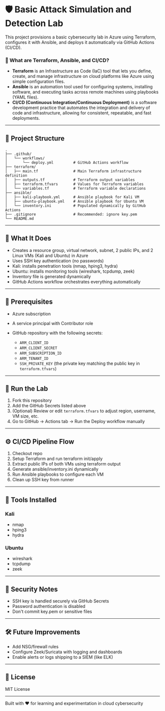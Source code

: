 # 🛡️ Basic Attack Simulation and Detection Lab

This project provisions a basic cybersecurity lab in Azure using Terraform, configures it with Ansible, and deploys it automatically via GitHub Actions (CI/CD).

### 🔧 What are Terraform, Ansible, and CI/CD?

- **Terraform** is an Infrastructure as Code (IaC) tool that lets you define, create, and manage infrastructure on cloud platforms like Azure using simple configuration files.
- **Ansible** is an automation tool used for configuring systems, installing software, and executing tasks across remote machines using playbooks (YAML files).
- **CI/CD (Continuous Integration/Continuous Deployment)** is a software development practice that automates the integration and delivery of code and infrastructure, allowing for consistent, repeatable, and fast deployments.


---

## 📁 Project Structure

```
.
├── .github/
│   └── workflows/
│       └── deploy.yml         # GitHub Actions workflow
├── terraform/
│   ├── main.tf                # Main Terraform infrastructure definition
│   ├── outputs.tf             # Terraform output variables
│   ├── terraform.tfvars       # Values for Terraform variables
│   └── variables.tf           # Terraform variable declarations
├── ansible/
│   ├── kali-playbook.yml      # Ansible playbook for Kali VM
│   ├── ubuntu-playbook.yml    # Ansible playbook for Ubuntu VM
│   └── inventory.ini          # Populated dynamically by GitHub Actions
├── .gitignore                 # Recommended: ignore key.pem
└── README.md
```

---

## 🚀 What It Does

- Creates a resource group, virtual network, subnet, 2 public IPs, and 2 Linux VMs (Kali and Ubuntu) in Azure
- Uses SSH key authentication (no passwords)
- Kali: installs penetration tools (nmap, hping3, hydra)
- Ubuntu: installs monitoring tools (wireshark, tcpdump, zeek)
- Inventory file is generated dynamically
- GitHub Actions workflow orchestrates everything automatically

---

## 🔑 Prerequisites

- Azure subscription
- A service principal with Contributor role
- GitHub repository with the following secrets:

  - `ARM_CLIENT_ID`
  - `ARM_CLIENT_SECRET`
  - `ARM_SUBSCRIPTION_ID`
  - `ARM_TENANT_ID`
  - `SSH_PRIVATE_KEY` (the private key matching the public key in `terraform.tfvars`)

---

## 🧪 Run the Lab

1. Fork this repository
2. Add the GitHub Secrets listed above
3. (Optional) Review or edit `terraform.tfvars` to adjust region, username, VM size, etc.
4. Go to GitHub → Actions tab → Run the Deploy workflow manually

---

## ⚙️ CI/CD Pipeline Flow

1. Checkout repo
2. Setup Terraform and run terraform init/apply
3. Extract public IPs of both VMs using terraform output
4. Generate ansible/inventory.ini dynamically
5. Run Ansible playbooks to configure each VM
6. Clean up SSH key from runner

---

## 🧰 Tools Installed

### Kali
- nmap
- hping3
- hydra

### Ubuntu
- wireshark
- tcpdump
- zeek

---

## 🔐 Security Notes

- SSH key is handled securely via GitHub Secrets
- Password authentication is disabled
- Don't commit key.pem or sensitive files

---

## 🛠 Future Improvements

- Add NSG/firewall rules
- Configure Zeek/Suricata with logging and dashboards
- Enable alerts or logs shipping to a SIEM (like ELK)

---

## 📄 License

MIT License

---

Built with ❤️ for learning and experimentation in cloud cybersecurity
